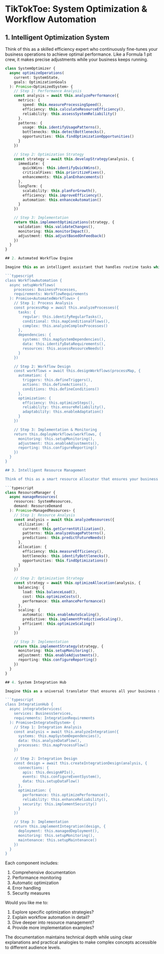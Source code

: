 # TikTokToe: System Optimization & Workflow Automation

## 1. Intelligent Optimization System

Think of this as a skilled efficiency expert who continuously fine-tunes your business operations to achieve optimal performance. Like a Formula 1 pit crew, it makes precise adjustments while your business keeps running.

```typescript
class SystemOptimizer {
  async optimizeOperations(
    current: SystemState,
    goals: OptimizationGoals
  ): Promise<OptimizedSystem> {
    // Step 1: Performance Analysis
    const analysis = await this.analyzePerformance({
      metrics: {
        speed: this.measureProcessingSpeed(),
        efficiency: this.calculateResourceEfficiency(),
        reliability: this.assessSystemReliability()
      },
      patterns: {
        usage: this.identifyUsagePatterns(),
        bottlenecks: this.detectBottlenecks(),
        opportunities: this.findOptimizationOpportunities()
      }
    })

    // Step 2: Optimization Strategy
    const strategy = await this.developStrategy(analysis, {
      immediate: {
        quickWins: this.identifyQuickWins(),
        criticalFixes: this.prioritizeFixes(),
        enhancements: this.planEnhancements()
      },
      longTerm: {
        scalability: this.planForGrowth(),
        efficiency: this.improveEfficiency(),
        automation: this.enhanceAutomation()
      }
    })

    // Step 3: Implementation
    return this.implementOptimizations(strategy, {
      validation: this.validateChanges(),
      monitoring: this.monitorImpact(),
      adjustment: this.adjustBasedOnFeedback()
    })
  }
}

## 2. Automated Workflow Engine

Imagine this as an intelligent assistant that handles routine tasks while adapting to changing business needs, similar to how a smart home system learns and adjusts to your preferences.

```typescript
class WorkflowAutomation {
  async setupWorkflows(
    processes: BusinessProcesses,
    requirements: WorkflowRequirements
  ): Promise<AutomatedWorkflows> {
    // Step 1: Process Analysis
    const processMap = await this.analyzeProcesses({
      tasks: {
        regular: this.identifyRegularTasks(),
        conditional: this.mapConditionalFlows(),
        complex: this.analyzeComplexProcesses()
      },
      dependencies: {
        systems: this.mapSystemDependencies(),
        data: this.identifyDataRequirements(),
        resources: this.assessResourceNeeds()
      }
    })

    // Step 2: Workflow Design
    const workflows = await this.designWorkflows(processMap, {
      automation: {
        triggers: this.defineTriggers(),
        actions: this.defineActions(),
        conditions: this.defineConditions()
      },
      optimization: {
        efficiency: this.optimizeSteps(),
        reliability: this.ensureReliability(),
        adaptability: this.enableAdaptation()
      }
    })

    // Step 3: Implementation & Monitoring
    return this.deployWorkflows(workflows, {
      monitoring: this.setupMonitoring(),
      adjustment: this.enableAdjustments(),
      reporting: this.configureReporting()
    })
  }
}

## 3. Intelligent Resource Management

Think of this as a smart resource allocator that ensures your business always has the right resources at the right time, like a just-in-time inventory system for digital resources.

```typescript
class ResourceManager {
  async manageResources(
    resources: SystemResources,
    demand: ResourceDemand
  ): Promise<ManagedResources> {
    // Step 1: Resource Analysis
    const analysis = await this.analyzeResources({
      utilization: {
        current: this.getCurrentUtilization(),
        patterns: this.analyzeUsagePatterns(),
        predictions: this.predictFutureNeeds()
      },
      allocation: {
        efficiency: this.measureEfficiency(),
        bottlenecks: this.identifyBottlenecks(),
        opportunities: this.findOptimizations()
      }
    })

    // Step 2: Optimization Strategy
    const strategy = await this.optimizeAllocation(analysis, {
      balancing: {
        load: this.balanceLoad(),
        cost: this.optimizeCosts(),
        performance: this.enhancePerformance()
      },
      scaling: {
        automatic: this.enableAutoScaling(),
        predictive: this.implementPredictiveScaling(),
        efficient: this.optimizeScaling()
      }
    })

    // Step 3: Implementation
    return this.implementStrategy(strategy, {
      monitoring: this.setupMonitoring(),
      adjustment: this.enableAdjustments(),
      reporting: this.configureReporting()
    })
  }
}

## 4. System Integration Hub

Imagine this as a universal translator that ensures all your business systems communicate effectively and efficiently.

```typescript
class IntegrationHub {
  async integrateServices(
    services: BusinessServices,
    requirements: IntegrationRequirements
  ): Promise<IntegratedSystem> {
    // Step 1: Integration Analysis
    const analysis = await this.analyzeIntegration({
      systems: this.mapSystemDependencies(),
      data: this.analyzeDataFlow(),
      processes: this.mapProcessFlow()
    })

    // Step 2: Integration Design
    const design = await this.createIntegrationDesign(analysis, {
      connections: {
        apis: this.designAPIs(),
        events: this.configureEventSystem(),
        data: this.setupDataFlow()
      },
      optimization: {
        performance: this.optimizePerformance(),
        reliability: this.enhanceReliability(),
        security: this.implementSecurity()
      }
    })

    // Step 3: Implementation
    return this.implementIntegration(design, {
      deployment: this.managedDeployment(),
      monitoring: this.setupMonitoring(),
      maintenance: this.setupMaintenance()
    })
  }
}
```

Each component includes:
1. Comprehensive documentation
2. Performance monitoring
3. Automatic optimization
4. Error handling
5. Security measures

Would you like me to:
1. Explore specific optimization strategies?
2. Explain workflow automation in detail?
3. Dive deeper into resource management?
4. Provide more implementation examples?

The documentation maintains technical depth while using clear explanations and practical analogies to make complex concepts accessible to different audience levels.